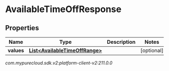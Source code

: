 # AvailableTimeOffResponse


## Properties

| Name | Type | Description | Notes |
| ------------ | ------------- | ------------- | ------------- |
| **values** | [**List&lt;AvailableTimeOffRange&gt;**](AvailableTimeOffRange) |  |  [optional] |




_com.mypurecloud.sdk.v2:platform-client-v2:211.0.0_
